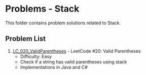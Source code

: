 # Problems - Stack

This folder contains problem solutions related to Stack.

## Problem List

1. [LC_020_ValidParentheses](./LC_020_ValidParentheses) - LeetCode #20: Valid Parentheses
   * Difficulty: Easy
   * Check if a string has valid parentheses using stack
   * Implementations in Java and C#

